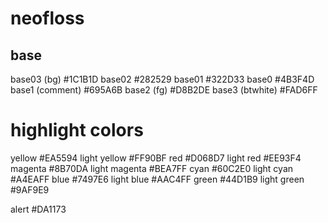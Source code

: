 # neofloss

## base

base03 (bg)       #1C1B1D
base02            #282529
base01            #322D33
base0             #4B3F4D
base1  (comment)  #695A6B
base2  (fg)       #D8B2DE
base3  (btwhite)  #FAD6FF

# highlight colors

yellow            #EA5594
  light yellow      #FF90BF
red               #D068D7
  light red         #EE93F4
magenta           #8B70DA
  light magenta     #BEA7FF
cyan              #60C2E0
  light cyan        #A4EAFF
blue              #7497E6
  light blue        #AAC4FF
green             #44D1B9
  light green       #9AF9E9

alert             #DA1173